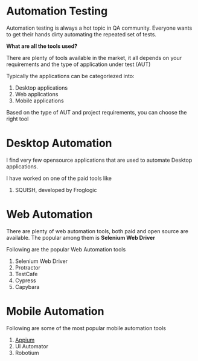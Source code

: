 # Automation Testing

Automation testing is always a hot topic in QA community. Everyone wants to get their hands dirty automating the repeated set of tests. 

**What are all the tools used?**

There are plenty of tools available in the market, it all depends on your requirements and the type of application under test (AUT)

Typically the applications can be categoriezed into:

1. Desktop applications
1. Web applications
1. Mobile applications

Based on the type of AUT and project requirements, you can choose the right tool

# Desktop Automation

I find very few opensource applications that are used to automate Desktop applications. 

I have worked on one of the paid tools like
1. SQUISH, developed by Froglogic

# Web Automation

There are plenty of web automation tools, both paid and open source are available. The popular among them is **Selenium Web Driver**

Following are the popular Web Automation tools

1. Selenium Web Driver
1. Protractor
1. TestCafe
1. Cypress
1. Capybara

# Mobile Automation

Following are some of the most popular mobile automation tools

1. [Appium](/mobile_automation/appium/Main.md)
1. UI Automator
1. Robotium


